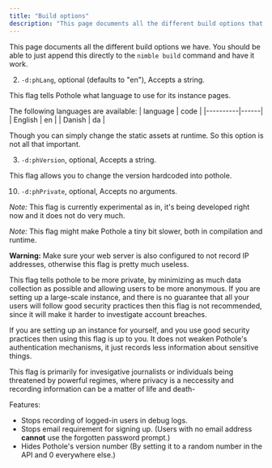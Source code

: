 ```yaml
---
title: "Build options"
description: "This page documents all the different build options that are available when building Pothole."
---
```


This page documents all the different build options we have. You should be able to just append this directly to the `nimble build` command and have it work.

2. `-d:phLang`, optional (defaults to "en"), Accepts a string.

This flag tells Pothole what language to use for its instance pages. 

The following languages are available:
| language | code |
|----------|------|
| English  | en |
| Danish | da |

Though you can simply change the static assets at runtime. So this option is not all that important.

3. `-d:phVersion`, optional, Accepts a string.

This flag allows you to change the version hardcoded into pothole.

10. `-d:phPrivate`, optional, Accepts no arguments.

*Note:* This flag is currently experimental as in, it's being developed right now and it does not do very much.

*Note:* This flag might make Pothole a tiny bit slower, both in compilation and runtime.

**Warning:** Make sure your web server is also configured to not record IP addresses, otherwise this flag is pretty much useless.

This flag tells pothole to be more private, by minimizing as much data collection as possible and allowing users to be more anonymous. If you are setting up a large-scale instance, and there is no guarantee that all your users will follow good security practices then this flag is not recommended, since it will make it harder to investigate account breaches.

If you are setting up an instance for yourself, and you use good security practices then using this flag is up to you. It does not weaken Pothole's authentication mechanisms, it just records less information about sensitive things.

This flag is primarily for invesigative journalists or individuals being threatened by powerful regimes, where privacy is a neccessity and recording information can be a matter of life and death-

Features:

* Stops recording of logged-in users in debug logs.
* Stops email requirement for signing up. (Users with no email address **cannot** use the forgotten password prompt.)
* Hides Pothole's version number (By setting it to a random number in the API and 0 everywhere else.)
